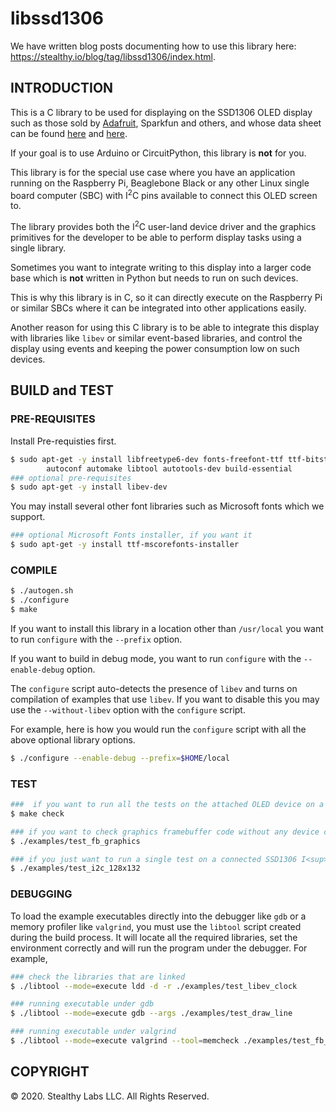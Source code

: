 # libssd1306

We have written blog posts documenting how to use this library here:
<https://stealthy.io/blog/tag/libssd1306/index.html>.

## INTRODUCTION

This is a C library to be used for displaying on the SSD1306 OLED display such
as those sold by [Adafruit](https://www.adafruit.com/product/326), Sparkfun and
others, and whose data sheet can be found [here](https://www.olimex.com/Products/Modules/LCD/MOD-OLED-128x64/resources/SSD1306.pdf) and [here](https://cdn-shop.adafruit.com/datasheets/SSD1306.pdf).

If your goal is to use Arduino or CircuitPython, this library is **not** for
you.

This library is for the special use case where you have an application running
on the Raspberry Pi, Beaglebone Black or any other Linux single board computer
(SBC) with I<sup>2</sup>C pins available to connect this OLED screen to.

The library provides both the I<sup>2</sup>C user-land device driver and the graphics
primitives for the developer to be able to perform display tasks using a single
library.

Sometimes you want to integrate writing to this display into a larger code base which is
**not** written in Python but needs to run on such devices.

This is why this library is in C, so it can directly execute on the Raspberry Pi
or similar SBCs where it can be integrated into other applications easily.

Another reason for using this C library is to be able to integrate this display
with libraries like `libev` or similar event-based libraries,  and control
the display using events and keeping the power consumption low on such devices.


## BUILD and TEST

### PRE-REQUISITES

Install Pre-requisties first.

```bash
$ sudo apt-get -y install libfreetype6-dev fonts-freefont-ttf ttf-bitstream-vera \
        autoconf automake libtool autotools-dev build-essential
### optional pre-requisites
$ sudo apt-get -y install libev-dev
```

You may install several other font libraries such as Microsoft fonts which we
support.

```bash
### optional Microsoft Fonts installer, if you want it
$ sudo apt-get -y install ttf-mscorefonts-installer
```

### COMPILE

```bash
$ ./autogen.sh
$ ./configure
$ make
```

If you want to install this library in a location other than `/usr/local` you
want to run `configure` with the `--prefix` option.

If you want to build in debug mode, you want to run `configure` with the
`--enable-debug` option.

The `configure` script auto-detects the presence of `libev` and
turns on compilation of examples that use `libev`. If you want to
disable this you may use the `--without-libev` option with
the `configure` script.

For example, here is how you would run the `configure` script with all the above
optional library options.

```bash
$ ./configure --enable-debug --prefix=$HOME/local
```

### TEST


```bash
###  if you want to run all the tests on the attached OLED device on a Raspberry Pi
$ make check

### if you want to check graphics framebuffer code without any device connected
$ ./examples/test_fb_graphics

### if you just want to run a single test on a connected SSD1306 I<sup>2</sup>C device  manually
$ ./examples/test_i2c_128x132
```

### DEBUGGING

To load the example executables directly into the debugger like `gdb` or a
memory profiler like `valgrind`, you must use the `libtool` script created
during the build process. It will locate all the required libraries, set the
environment correctly and will run the program under the debugger. For example,

```bash
### check the libraries that are linked
$ ./libtool --mode=execute ldd -d -r ./examples/test_libev_clock

### running executable under gdb
$ ./libtool --mode=execute gdb --args ./examples/test_draw_line

### running executable under valgrind
$ ./libtool --mode=execute valgrind --tool=memcheck ./examples/test_fb_graphics
```

## COPYRIGHT

&copy; 2020. Stealthy Labs LLC. All Rights Reserved.
